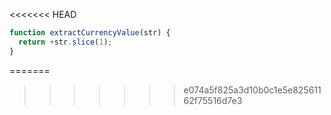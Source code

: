 <<<<<<< HEAD
```js run
function extractCurrencyValue(str) {
  return +str.slice(1);
}
```
=======
>>>>>>> e074a5f825a3d10b0c1e5e82561162f75516d7e3
